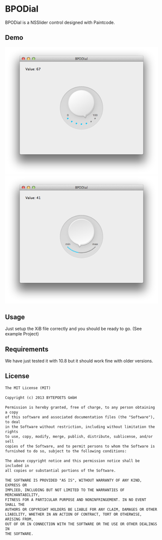 BPODial
===

BPODial is a NSSlider control designed with Paintcode.

Demo
---
![Default](screenshot1.png)
![Concave with more ticks](screenshot2.png)

Usage
---

Just setup the XiB file correctly and you should be ready to go.
(See example Project)

Requirements
---

We have just tested it with 10.8 but it should work fine with older versions.

License
---

```
The MIT License (MIT)

Copyright (c) 2013 BYTEPOETS GmbH

Permission is hereby granted, free of charge, to any person obtaining a copy
of this software and associated documentation files (the "Software"), to deal
in the Software without restriction, including without limitation the rights
to use, copy, modify, merge, publish, distribute, sublicense, and/or sell
copies of the Software, and to permit persons to whom the Software is
furnished to do so, subject to the following conditions:

The above copyright notice and this permission notice shall be included in
all copies or substantial portions of the Software.

THE SOFTWARE IS PROVIDED "AS IS", WITHOUT WARRANTY OF ANY KIND, EXPRESS OR
IMPLIED, INCLUDING BUT NOT LIMITED TO THE WARRANTIES OF MERCHANTABILITY,
FITNESS FOR A PARTICULAR PURPOSE AND NONINFRINGEMENT. IN NO EVENT SHALL THE
AUTHORS OR COPYRIGHT HOLDERS BE LIABLE FOR ANY CLAIM, DAMAGES OR OTHER
LIABILITY, WHETHER IN AN ACTION OF CONTRACT, TORT OR OTHERWISE, ARISING FROM,
OUT OF OR IN CONNECTION WITH THE SOFTWARE OR THE USE OR OTHER DEALINGS IN
THE SOFTWARE.

 
 ```